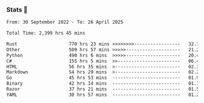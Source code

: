 ### Stats 👋
<!--START_SECTION:waka-->

```txt
From: 30 September 2022 - To: 26 April 2025

Total Time: 2,399 hrs 45 mins

Rust                   770 hrs 23 mins >>>>>>>>-----------------   32.10 %
Other                  509 hrs 57 mins >>>>>--------------------   21.25 %
Python                 490 hrs 6 mins  >>>>>--------------------   20.42 %
C#                     155 hrs 5 mins  >>-----------------------   06.46 %
HTML                   56 hrs 35 mins  >------------------------   02.36 %
Markdown               54 hrs 29 mins  >------------------------   02.27 %
Go                     45 hrs 53 mins  -------------------------   01.91 %
Binary                 42 hrs 14 mins  -------------------------   01.76 %
Razor                  37 hrs 21 mins  -------------------------   01.56 %
YAML                   30 hrs 57 mins  -------------------------   01.29 %
```

<!--END_SECTION:waka-->

<!--
**buhaytza2005/buhaytza2005** is a ✨ _special_ ✨ repository because its `README.md` (this file) appears on your GitHub profile.

Here are some ideas to get you started:

- 🔭 I’m currently working on ...
- 🌱 I’m currently learning ...
- 👯 I’m looking to collaborate on ...
- 🤔 I’m looking for help with ...
- 💬 Ask me about ...
- 📫 How to reach me: ...
- 😄 Pronouns: ...
- ⚡ Fun fact: ...
-->


